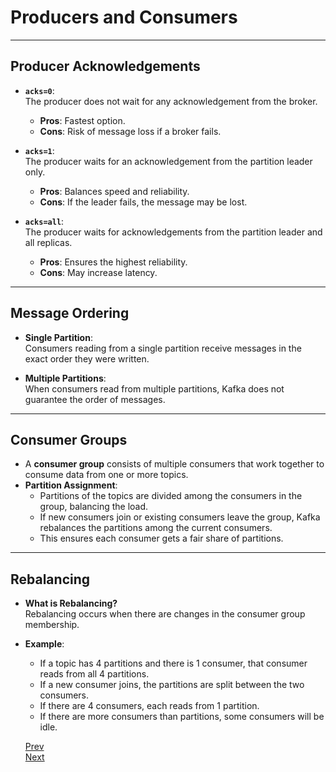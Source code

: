 # Producers and Consumers

---

## Producer Acknowledgements

- **`acks=0`**:  
  The producer does not wait for any acknowledgement from the broker.  
  - **Pros**: Fastest option.  
  - **Cons**: Risk of message loss if a broker fails.

- **`acks=1`**:  
  The producer waits for an acknowledgement from the partition leader only.  
  - **Pros**: Balances speed and reliability.  
  - **Cons**: If the leader fails, the message may be lost.

- **`acks=all`**:  
  The producer waits for acknowledgements from the partition leader and all replicas.  
  - **Pros**: Ensures the highest reliability.  
  - **Cons**: May increase latency.

---

## Message Ordering

- **Single Partition**:  
  Consumers reading from a single partition receive messages in the exact order they were written.

- **Multiple Partitions**:  
  When consumers read from multiple partitions, Kafka does not guarantee the order of messages.

---

## Consumer Groups

- A **consumer group** consists of multiple consumers that work together to consume data from one or more topics.
- **Partition Assignment**:  
  - Partitions of the topics are divided among the consumers in the group, balancing the load.
  - If new consumers join or existing consumers leave the group, Kafka rebalances the partitions among the current consumers.
  - This ensures each consumer gets a fair share of partitions.

---

## Rebalancing

- **What is Rebalancing?**  
  Rebalancing occurs when there are changes in the consumer group membership.

- **Example**:  
  - If a topic has 4 partitions and there is 1 consumer, that consumer reads from all 4 partitions.  
  - If a new consumer joins, the partitions are split between the two consumers.  
  - If there are 4 consumers, each reads from 1 partition.  
  - If there are more consumers than partitions, some consumers will be idle.

  [Prev](01.Overview.md)<br>
  [Next](03.KafkaOptimizationTheorem.md)